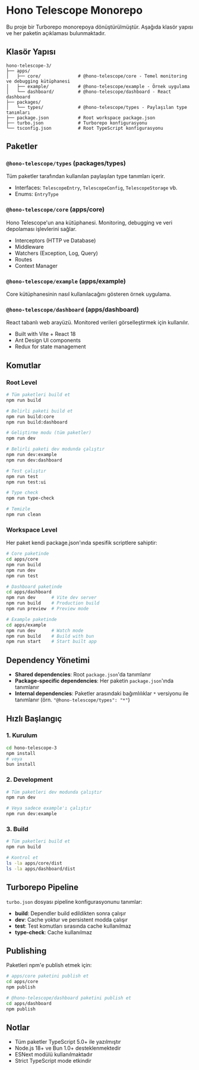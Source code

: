 # Hono Telescope Monorepo

Bu proje bir Turborepo monorepoya dönüştürülmüştür. Aşağıda klasör yapısı ve her paketin açıklaması bulunmaktadır.

## Klasör Yapısı

```
hono-telescope-3/
├── apps/
│   ├── core/              # @hono-telescope/core - Temel monitoring ve debugging kütüphanesi
│   ├── example/           # @hono-telescope/example - Örnek uygulama
│   └── dashboard/         # @hono-telescope/dashboard - React dashboard
├── packages/
│   └── types/             # @hono-telescope/types - Paylaşılan type tanımları
├── package.json           # Root workspace package.json
├── turbo.json             # Turborepo konfigurasyonu
└── tsconfig.json          # Root TypeScript konfigurasyonu
```

## Paketler

### `@hono-telescope/types` (packages/types)

Tüm paketler tarafından kullanılan paylaşılan type tanımları içerir.

- Interfaces: `TelescopeEntry`, `TelescopeConfig`, `TelescopeStorage` vb.
- Enums: `EntryType`

### `@hono-telescope/core` (apps/core)

Hono Telescope'un ana kütüphanesi. Monitoring, debugging ve veri depolaması işlevlerini sağlar.

- Interceptors (HTTP ve Database)
- Middleware
- Watchers (Exception, Log, Query)
- Routes
- Context Manager

### `@hono-telescope/example` (apps/example)

Core kütüphanesinin nasıl kullanılacağını gösteren örnek uygulama.

### `@hono-telescope/dashboard` (apps/dashboard)

React tabanlı web arayüzü. Monitored verileri görselleştirmek için kullanılır.

- Built with Vite + React 18
- Ant Design UI components
- Redux for state management

## Komutlar

### Root Level

```bash
# Tüm paketleri build et
npm run build

# Belirli paketi build et
npm run build:core
npm run build:dashboard

# Geliştirme modu (tüm paketler)
npm run dev

# Belirli paketi dev modunda çalıştır
npm run dev:example
npm run dev:dashboard

# Test çalıştır
npm run test
npm run test:ui

# Type check
npm run type-check

# Temizle
npm run clean
```

### Workspace Level

Her paket kendi package.json'ında spesifik scriptlere sahiptir:

```bash
# Core paketinde
cd apps/core
npm run build
npm run dev
npm run test

# Dashboard paketinde
cd apps/dashboard
npm run dev      # Vite dev server
npm run build    # Production build
npm run preview  # Preview mode

# Example paketinde
cd apps/example
npm run dev      # Watch mode
npm run build    # Build with bun
npm run start    # Start built app
```

## Dependency Yönetimi

- **Shared dependencies**: Root `package.json`'da tanımlanır
- **Package-specific dependencies**: Her paketin `package.json`'ında tanımlanır
- **Internal dependencies**: Paketler arasındaki bağımlılıklar `*` versiyonu ile tanımlanır (örn. `"@hono-telescope/types": "*"`)

## Hızlı Başlangıç

### 1. Kurulum

```bash
cd hono-telescope-3
npm install
# veya
bun install
```

### 2. Development

```bash
# Tüm paketleri dev modunda çalıştır
npm run dev

# Veya sadece example'ı çalıştır
npm run dev:example
```

### 3. Build

```bash
# Tüm paketleri build et
npm run build

# Kontrol et
ls -la apps/core/dist
ls -la apps/dashboard/dist
```

## Turborepo Pipeline

`turbo.json` dosyası pipeline konfigurasyonunu tanımlar:

- **build**: Dependler build edildikten sonra çalışır
- **dev**: Cache yoktur ve persistent modda çalışır
- **test**: Test komutları sırasında cache kullanılmaz
- **type-check**: Cache kullanılmaz

## Publishing

Paketleri npm'e publish etmek için:

```bash
# apps/core paketini publish et
cd apps/core
npm publish

# @hono-telescope/dashboard paketini publish et
cd apps/dashboard
npm publish
```

## Notlar

- Tüm paketler TypeScript 5.0+ ile yazılmıştır
- Node.js 18+ ve Bun 1.0+ desteklenmektedir
- ESNext modülü kullanılmaktadır
- Strict TypeScript mode etkindir
